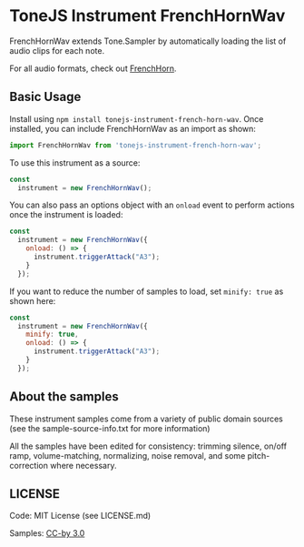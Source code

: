 # ToneJS Instrument FrenchHornWav

FrenchHornWav extends Tone.Sampler by automatically loading the list of audio clips for each note.

For all audio formats, check out [FrenchHorn](../README.md).

## Basic Usage

Install using `npm install tonejs-instrument-french-horn-wav`. Once installed, you can include FrenchHornWav as an import as shown:

```javascript
import FrenchHornWav from 'tonejs-instrument-french-horn-wav';
```

To use this instrument as a source:

```javascript
const
  instrument = new FrenchHornWav();
```

You can also pass an options object with an `onload` event to perform actions once the instrument is loaded:

```javascript
const
  instrument = new FrenchHornWav({
    onload: () => {
      instrument.triggerAttack("A3");
    }
  });
```

If you want to reduce the number of samples to load, set `minify: true` as shown here:

```javascript
const
  instrument = new FrenchHornWav({
    minify: true,
    onload: () => {
      instrument.triggerAttack("A3");
    }
  });
```

## About the samples

These instrument samples come from a variety of public domain sources (see the sample-source-info.txt for more information)

All the samples have been edited for consistency: trimming silence, on/off ramp, volume-matching, normalizing, noise removal, and some pitch-correction where necessary.

## LICENSE

Code: MIT License (see LICENSE.md)

Samples: [CC-by 3.0](https://creativecommons.org/licenses/by/3.0/)
